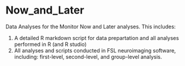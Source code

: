 # Now_and_Later
Data Analyses for the Monitor Now and Later analyses. This includes:

1) A detailed R markdown script for data prepartation and all analyses performed in R (and R studio)
2) All analyses and scripts conducted in FSL neuroimaging software, including: first-level, second-level, and group-level analysis.
